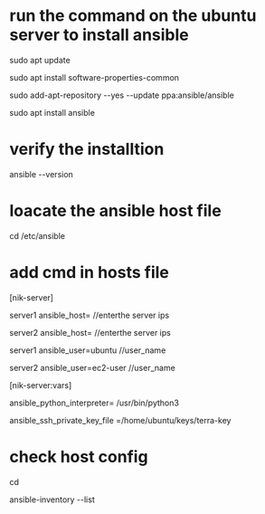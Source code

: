 # run the command on the ubuntu server to install ansible
sudo apt update

sudo apt install software-properties-common

sudo add-apt-repository --yes --update ppa:ansible/ansible

sudo apt install ansible

# verify the installtion

ansible --version


# loacate the ansible host file

cd /etc/ansible

# add cmd in  hosts file

[nik-server]

server1 ansible_host=       //enterthe server ips

server2 ansible_host=     //enterthe server ips

server1 ansible_user=ubuntu    //user_name

server2 ansible_user=ec2-user   //user_name


[nik-server:vars]

ansible_python_interpreter= /usr/bin/python3

ansible_ssh_private_key_file =/home/ubuntu/keys/terra-key


# check host config

cd

ansible-inventory --list
